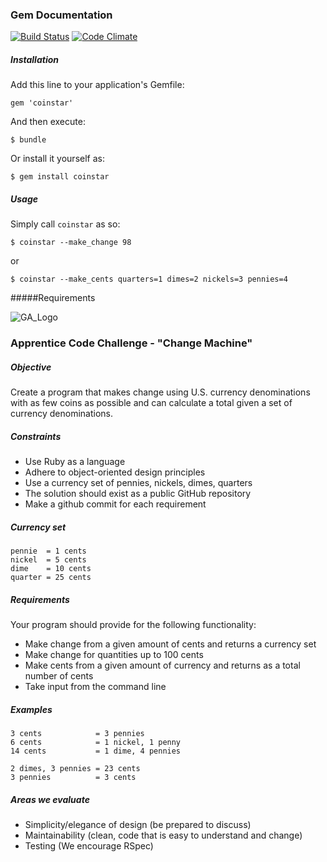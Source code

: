 ### Gem Documentation
[![Build Status](https://travis-ci.org/bswinnerton/coinstar.png)](https://travis-ci.org/bswinnerton/coinstar)
[![Code Climate](https://codeclimate.com/github/bswinnerton/coinstar.png)](https://codeclimate.com/github/bswinnerton/coinstar)

##### Installation

Add this line to your application's Gemfile:

    gem 'coinstar'

And then execute:

    $ bundle

Or install it yourself as:

    $ gem install coinstar

##### Usage

Simply call `coinstar` as so:

```
$ coinstar --make_change 98
```

or

```
$ coinstar --make_cents quarters=1 dimes=2 nickels=3 pennies=4
```

#####Requirements

![GA_Logo](https://raw.github.com/generalassembly/ga-ruby-on-rails-for-devs/master/images/ga.png)


### Apprentice Code Challenge - "Change Machine"


##### Objective

Create a program that makes change using U.S. currency denominations with as few coins as possible and can calculate a total given a set of currency denominations.


##### Constraints

- Use Ruby as a language
- Adhere to object-oriented design principles
- Use a currency set of pennies, nickels, dimes, quarters
- The solution should exist as a public GitHub repository
- Make a github commit for each requirement

##### Currency set

```
pennie  = 1 cents
nickel  = 5 cents
dime    = 10 cents
quarter = 25 cents
```

##### Requirements

Your program should provide for the following functionality:

- Make change from a given amount of cents and returns a currency set
- Make change for quantities up to 100 cents
- Make cents from a given amount of currency and returns as a total number of cents
- Take input from the command line


##### Examples

```
3 cents            = 3 pennies
6 cents            = 1 nickel, 1 penny
14 cents           = 1 dime, 4 pennies

2 dimes, 3 pennies = 23 cents
3 pennies          = 3 cents
```


##### Areas we evaluate

- Simplicity/elegance of design (be prepared to discuss)
- Maintainability (clean, code that is easy to understand and change)
- Testing (We encourage RSpec)
